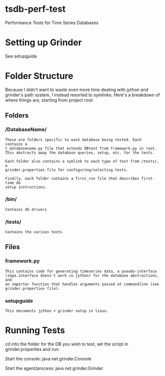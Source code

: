 tsdb-perf-test
==============

Performance Tests for Time Series Databases


Setting up Grinder
==================

See setupguide

Folder Structure
================

Because I didn't want to waste even more time dealing with jython and grinder's
path system, I instead resorted to symlinks. Here's a breakdown of where things
are, starting from project root:

Folders
-------
### /DatabaseName/

    These are folders specific to each database being tested. Each contains a
    t_databasename.py file that extends DBtest from framework.py in root. 
    This abstracts away the database queries, setup, etc. for the tests.
    
    Each folder also contains a symlink to each type of test from /tests/, a
    grinder.properties file for configuring/selecting tests.

    Finally, each folder contains a first_run file that describes first-time db
    setup instructions.

### /bin/

    Contains db drivers

### /tests/

    Contains the various tests

Files
-----
### framework.py
    
    This contains code for generating timeseries data, a pseudo-interface 
    (zope.interface doesn't work in jython) for the database abstractions, and
    an importer function that handles arguments passed at commandline (see
    grinder.properties file).

### setupguide
    
    This documents jython + grinder setup in linux.

Running Tests
=============

cd into the folder for the DB you wish to test, set the script in
grinder.properties and run:

Start the console:
java net.grinder.Console

Start the agent/process:
java net.grinder.Grinder
